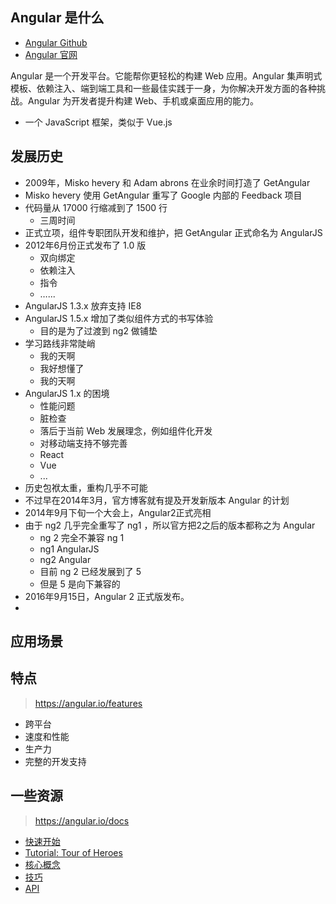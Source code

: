 ## Angular 是什么

- [Angular Github](https://github.com/angular/angular)
- [Angular 官网](https://angular.io/)

Angular 是一个开发平台。它能帮你更轻松的构建 Web 应用。Angular 集声明式模板、依赖注入、端到端工具和一些最佳实践于一身，为你解决开发方面的各种挑战。Angular 为开发者提升构建 Web、手机或桌面应用的能力。

- 一个 JavaScript 框架，类似于 Vue.js



## 发展历史

- 2009年，Misko hevery 和 Adam abrons 在业余时间打造了 GetAngular
- Misko hevery 使用 GetAngular 重写了 Google 内部的 Feedback 项目
- 代码量从 17000 行缩减到了 1500 行
  - 三周时间
- 正式立项，组件专职团队开发和维护，把 GetAngular 正式命名为 AngularJS
- 2012年6月份正式发布了 1.0 版
  - 双向绑定
  - 依赖注入
  - 指令
  - …...
- AngularJS 1.3.x 放弃支持 IE8
- AngularJS 1.5.x 增加了类似组件方式的书写体验
  - 目的是为了过渡到 ng2 做铺垫
- 学习路线非常陡峭
  - 我的天啊
  - 我好想懂了
  - 我的天啊
- AngularJS 1.x 的困境
  - 性能问题
  - 脏检查
  - 落后于当前 Web 发展理念，例如组件化开发
  - 对移动端支持不够完善
  - React
  - Vue
  - ...
- 历史包袱太重，重构几乎不可能
- 不过早在2014年3月，官方博客就有提及开发新版本 Angular 的计划
- 2014年9月下旬一个大会上，Angular2正式亮相
- 由于 ng2 几乎完全重写了 ng1 ，所以官方把2之后的版本都称之为 Angular
  - ng 2 完全不兼容 ng 1
  - ng1 AngularJS
  - ng2 Angular
  - 目前 ng 2 已经发展到了 5
  - 但是 5 是向下兼容的
- 2016年9月15日，Angular 2 正式版发布。
- ​

## 应用场景

## 特点

> https://angular.io/features

- 跨平台
- 速度和性能
- 生产力
- 完整的开发支持

## 一些资源

> https://angular.io/docs

- [快速开始](https://angular.io/guide/quickstart)
- [Tutorial: Tour of Heroes](https://angular.io/tutorial)
- [核心概念](https://angular.io/guide/architecture)
- [技巧](https://angular.io/guide/i18n)
- [API](https://angular.io/api)

